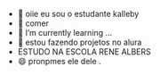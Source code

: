 - 👋 oiie eu sou o estudante kalleby
- 👀 comer
- 🌱 I’m currently learning ...
- 💞️ estou fazendo projetos no alura
- ESTUDO NA ESCOLA RENE ALBERS 
- 😄 pronpmes ele dele 
  .

<!---
Estudanteleby01/Estudanteleby01 is a ✨ special ✨ repository because its `README.md` (this file) appears on your GitHub profile.
You can click the Preview link to take a look at your changes.
--->

